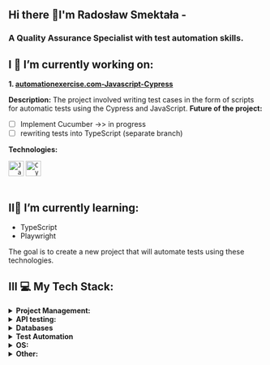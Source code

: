 ## Hi there 👋I'm Radosław Smektała - 
### A Quality Assurance Specialist with test automation skills.

 ## I 🔭 I’m currently working on:

 **1. [automationexercise.com-Javascript-Cypress](https://github.com/rasme54/automationexercise.com-Javascript-Cypress)**


 **Description:**
 The project involved writing test cases in the form of scripts for automatic tests using the Cypress and JavaScript.
 **Future of the project:**
 
 - [ ] Implement Cucumber ->> in progress
 - [ ] rewriting tests into TypeScript (separate branch)

 **Technologies:**
 <div align="left">
	<code><img width="30" src="https://raw.githubusercontent.com/marwin1991/profile-technology-icons/refs/heads/main/icons/javascript.png" alt="JavaScript" title="JavaScript"/></code>
	<code><img width="30" src="https://raw.githubusercontent.com/marwin1991/profile-technology-icons/refs/heads/main/icons/cypress.png" alt="Cypress" title="Cypress"/></code>
</div>
<br>

## II🌱 I’m currently learning:

 - TypeScript
 - Playwright

The goal is to create a new project that will automate tests using these technologies.
##  III :computer: My Tech Stack:
<details>
<summary><b>Project Management:</b></summary>
<li>Jira</li>
<li>Trello</li>
</details>
<details>
<summary><b>API testing:</b></summary>
<li>Postman</li>
<li>SoapUI</li>
</details>
<details>
<summary><b>Databases</b></summary>
<li>MySQL</li>
</details>
<details>
<summary><b>Test Automation</b></summary>
<li>JavaScript</li>
<li>Cypress</li>
</details>
<details>
<summary><b>OS:</b></summary>
<li>Windows</li>
<li>Linux</li>
</details>
<details>
<summary><b>Other:</b></summary>
<li>Browserstack</li>
<li>Kibana</li>
<li>NVDA</li>
<li>Oracle VirtualBox</li>
</details>
